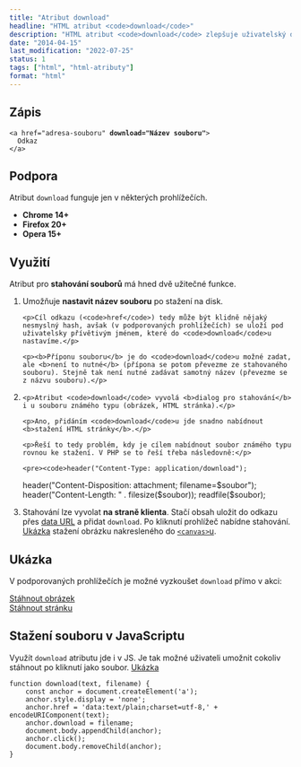 ```yaml
---
title: "Atribut download"
headline: "HTML atribut <code>download</code>"
description: "HTML atribut <code>download</code> zlepšuje uživatelský dojem ze stahovaného souboru."
date: "2014-04-15"
last_modification: "2022-07-25"
status: 1
tags: ["html", "html-atributy"]
format: "html"
---
```


<h2 id="zapis">Zápis</h2>
<pre><code>&lt;a href="adresa-souboru" <b>download="Název souboru"</b>>
  Odkaz
&lt;/a></code></pre>

<h2 id="podpora">Podpora</h2>

<p>Atribut <code>download</code> funguje jen v některých prohlížečích.</p>

<ul>
  <li><b>Chrome 14+</b></li>
  <li><b>Firefox 20+</b></li>
  <li><b>Opera 15+</b></li>
</ul>

<h2 id="vyuziti">Využití</h2>

<p>Atribut pro <b>stahování souborů</b> má hned dvě užitečné funkce.</p>

<ol>
  
  <li>
    <p>Umožňuje <b>nastavit název souboru</b> po stažení na disk.</p>
    
    <p>Cíl odkazu (<code>href</code>) tedy může být klidně nějaký nesmyslný hash, avšak (v podporovaných prohlížečích) se uloží pod uživatelsky přívětivým jménem, které do <code>download</code>u nastavíme.</p>
    
    <p><b>Příponu souboru</b> je do <code>download</code>u možné zadat, ale <b>není to nutné</b> (přípona se potom převezme ze stahovaného souboru). Stejně tak není nutné zadávat samotný název (převezme se z názvu souboru).</p>
  </li>
  
  <li>
    
    <p>Atribut <code>download</code> vyvolá <b>dialog pro stahování</b> i u souboru známého typu (obrázek, HTML stránka).</p>
    
    <p>Ano, přidáním <code>download</code>u jde snadno nabídnout <b>stažení HTML stránky</b>.</p>
    
    <p>Řeší to tedy problém, kdy je cílem nabídnout soubor známého typu rovnou ke stažení. V PHP se to řeší třeba následovně:</p>
    
    <pre><code>header("Content-Type: application/download");
header("Content-Disposition: attachment; filename=$soubor");
header("Content-Length: " . filesize($soubor));
readfile($soubor);</code></pre>
  </li>
  
  <li>
    <p>Stahování lze vyvolat <b>na straně klienta</b>. Stačí obsah uložit do odkazu přes <a href="/data-uri">data URL</a> a přidat <code>download</code>. Po kliknutí prohlížeč nabídne stahování. <a href="http://kod.djpw.cz/ducb-">Ukázka</a> stažení obrázku nakresleného do <a href="/canvas"><code>&lt;canvas></code>u</a>.
    </p>
  </li>
</ol>

<h2 id="ukazka">Ukázka</h2>

<p>V podporovaných prohlížečích je možné vyzkoušet <code>download</code> přímo v akci:</p>

<div class="live">
  <a 
    href="http://jecas.cz/files/article/atribut-download.png" 
    download="Atribut download"
  >
    Stáhnout obrázek
  </a>
  <br>
  <a 
    href="http://jecas.cz/atribut-download" 
    download
  >
    Stáhnout stránku
  </a>
</div>








<h2 id="js">Stažení souboru v JavaScriptu</h2>

<p>Využít <code>download</code> atributu jde i v JS. Je tak možné uživateli umožnit cokoliv stáhnout po kliknutí jako soubor. <a href="http://kod.djpw.cz/kngd">Ukázka</a></p>

<pre><code>function download(text, filename) {
    const anchor = document.createElement('a');
    anchor.style.display = 'none';
    anchor.href = 'data:text/plain;charset=utf-8,' + encodeURIComponent(text);
    anchor.download = filename;
    document.body.appendChild(anchor);
    anchor.click();
    document.body.removeChild(anchor);
}</code></pre>